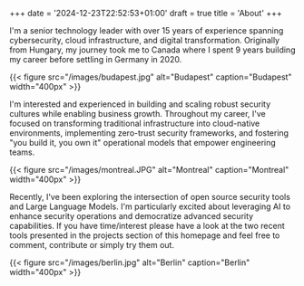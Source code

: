 +++
date = '2024-12-23T22:52:53+01:00'
draft = true
title = 'About'
+++

I'm a senior technology leader with over 15 years of experience spanning cybersecurity, cloud infrastructure, and digital transformation. Originally from Hungary, my journey took me to Canada where I spent 9 years building my career before settling in Germany in 2020.

{{< figure src="/images/budapest.jpg" alt="Budapest" caption="Budapest" width="400px" >}}

I'm interested and experienced in building and scaling robust security cultures while enabling business growth. Throughout my career, I've focused on transforming traditional infrastructure into cloud-native environments, implementing zero-trust security frameworks, and fostering "you build it, you own it" operational models that empower engineering teams.

{{< figure src="/images/montreal.JPG" alt="Montreal" caption="Montreal" width="400px" >}}

Recently, I've been exploring the intersection of open source security tools and Large Language Models. I'm particularly excited about leveraging AI to enhance security operations and democratize advanced security capabilities. If you have time/interest please have a look at the two recent tools presented in the projects section of this homepage and feel free to comment, contribute or simply try them out.

{{< figure src="/images/berlin.jpg" alt="Berlin" caption="Berlin" width="400px" >}}